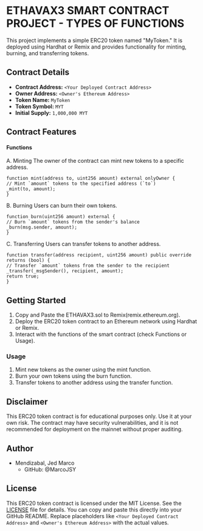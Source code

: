 # ETHAVAX3 SMART CONTRACT PROJECT - TYPES OF FUNCTIONS

This project implements a simple ERC20 token named "MyToken." It is deployed using Hardhat or Remix and provides functionality for minting, burning, and transferring tokens.

## Contract Details

- **Contract Address:** `<Your Deployed Contract Address>`
- **Owner Address:** `<Owner's Ethereum Address>`
- **Token Name:** `MyToken`
- **Token Symbol:** `MYT`
- **Initial Supply:** `1,000,000 MYT`

## Contract Features

#### Functions

A. Minting
The owner of the contract can mint new tokens to a specific address.

    function mint(address to, uint256 amount) external onlyOwner {
    // Mint `amount` tokens to the specified address (`to`)
    _mint(to, amount);
    }

B. Burning
Users can burn their own tokens.

    function burn(uint256 amount) external {
    // Burn `amount` tokens from the sender's balance
    _burn(msg.sender, amount);
    }

C. Transferring
Users can transfer tokens to another address.

    function transfer(address recipient, uint256 amount) public override returns (bool) {
    // Transfer `amount` tokens from the sender to the recipient
    _transfer(_msgSender(), recipient, amount);
    return true;
    }

## Getting Started
1. Copy and Paste the ETHAVAX3.sol to Remix(remix.ethereum.org).
2. Deploy the ERC20 token contract to an Ethereum network using Hardhat or Remix.
3. Interact with the functions of the smart contract (check Functions or Usage).

### Usage
1. Mint new tokens as the owner using the mint function.
2. Burn your own tokens using the burn function.
3. Transfer tokens to another address using the transfer function.

## Disclaimer
This ERC20 token contract is for educational purposes only. Use it at your own risk. The contract may have security vulnerabilities, and it is not recommended for deployment on the mainnet without proper auditing.

## Author

  - Mendizabal, Jed Marco
    - GitHub: @MarcoJSY

## License
This ERC20 token contract is licensed under the MIT License. See the [LICENSE](LICENSE) file for details.
You can copy and paste this directly into your GitHub README. Replace placeholders like `<Your Deployed Contract Address>` and `<Owner's Ethereum Address>` with the actual values.
